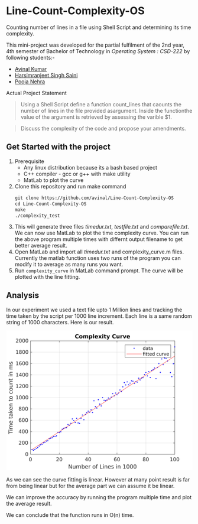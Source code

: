 # Line-Count-Complexity-OS
Counting number of lines in a file using Shell Script and determining its time complexity.

This mini-project was developed for the partial fulfilment of the 2nd year, 4th semester of Bachelor of Technology in *Operating System : CSD-222* by following students:-
* [Avinal Kumar](https://github.com/avinal)
* [Harsimranjeet Singh Saini](https://github.com/harry-stark)
* [Pooja Nehra](https://github.com/pooja5101)

Actual Project Statement
> Using a Shell Script define a function count_lines that caounts the number of lines in the file provided asargument. Inside the functionthe value of the argument is retrieved by assessing the varible $1.

>Discuss the complexity of the code and propose your amendments.

## Get Started with the project
1. Prerequisite 
    * Any linux distribution because its a bash based project
    * C++ compiler - gcc or g++ with make utility
    * MatLab to plot the curve
2. Clone this repository and run make command
    ```
    git clone https://github.com/avinal/Line-Count-Complexity-OS
    cd Line-Count-Complexity-OS
    make
    ./complexity_test
    ```
3. This will generate three files *timedur.txt*, *testfile.txt* and *comparefile.txt*. We can now use MatLab to plot the time complexity curve. You can run the above program multiple times with differnt output filename to get better average result.
4. Open MatLab and import all *timedur.txt* and complexity_curve.m files. Currently the matlab function uses two runs of the program you can modify it to average as many runs you want. 
5. Run `complexity_curve` in MatLab command prompt. The curve will be plotted with the line fitting. 


## Analysis
In our experiment we used a text file upto 1 Million lines and tracking the time taken by the script per 1000 line increment. Each line is a same random string of 1000 characters. Here is our result.

![Time Complexity Curve](comcur.png)

As we can see the curve fitting is linear. However at many point result is far from being linear but for the average part we can assume it be linear. 

We can improve the accuracy by running the program multiple time and plot the average result.

We can conclude that the function runs in O(n) time. 

